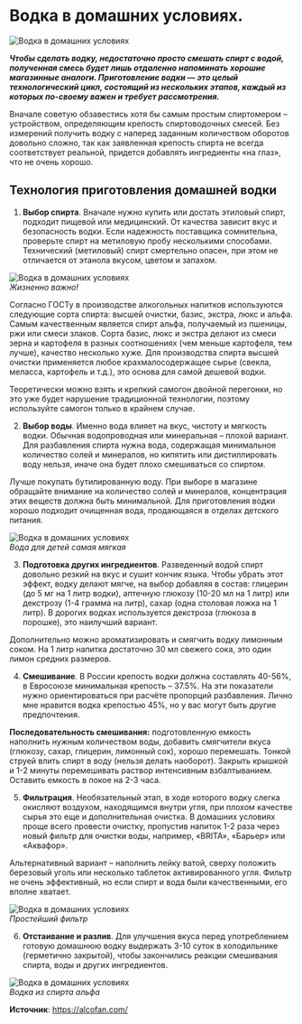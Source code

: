# Водка в домашних условиях.

![Водка в домашних условиях](/images/Kulinar/Alkogol/vodka_01.jpg 'Водка в домашних условиях')

_**Чтобы сделать водку, недостаточно просто смешать спирт с водой, полученная смесь будет лишь отдаленно напоминать хорошие магазинные аналоги. Приготовление водки — это целый технологический цикл, состоящий из нескольких этапов, каждый из которых по-своему важен и требует рассмотрения.**_

Вначале советую обзавестись хотя бы самым простым спиртомером – устройством, определяющим крепость спиртоводочных смесей. Без измерений получить водку с наперед заданным количеством оборотов довольно сложно, так как заявленная крепость спирта не всегда соответствует реальной, придется добавлять ингредиенты «на глаз», что не очень хорошо.

## Технология приготовления домашней водки

1. **Выбор спирта**. Вначале нужно купить или достать этиловый спирт, подходит пищевой или медицинский. От качества зависит вкус и безопасность водки. Если надежность поставщика сомнительна, проверьте спирт на метиловую пробу несколькими способами. Технический (метиловый) спирт смертельно опасен, при этом не отличается от этанола вкусом, цветом и запахом.

  ![Водка в домашних условиях](/images/Kulinar/Alkogol/vodka_02.jpg 'Водка в домашних условиях')  
  _Жизненно важно!_

  Согласно ГОСТу в производстве алкогольных напитков используются следующие сорта спирта: высшей очистки, базис, экстра, люкс и альфа. Самым качественным является спирт альфа, получаемый из пшеницы, ржи или смеси злаков. Сорта базис, люкс и экстра делают из смеси зерна и картофеля в разных соотношениях (чем меньше картофеля, тем лучше), качество несколько хуже. Для производства спирта высшей очистки применяется любое крахмалосодержащее сырье (свекла, меласса, картофель и т.д.), это основа для самой дешевой водки.

  Теоретически можно взять и крепкий самогон двойной перегонки, но это уже будет нарушение традиционной технологии, поэтому используйте самогон только в крайнем случае.

2. **Выбор воды**. Именно вода влияет на вкус, чистоту и мягкость водки. Обычная водопроводная или минеральная – плохой вариант. Для разбавления спирта нужна вода, содержащая минимальное количество солей и минералов, но кипятить или дистиллировать воду нельзя, иначе она будет плохо смешиваться со спиртом.

  Лучше покупать бутилированную воду. При выборе в магазине обращайте внимание на количество солей и минералов, концентрация этих веществ должна быть минимальной. Для приготовления водки хорошо подходит очищенная вода, продающаяся в отделах детского питания.

  ![Водка в домашних условиях](/images/Kulinar/Alkogol/vodka_03.jpg 'Водка в домашних условиях')  
  _Вода для детей самая мягкая_

3. **Подготовка других ингредиентов**. Разведенный водой спирт довольно резкий на вкус и сушит кончик языка. Чтобы убрать этот эффект, водку делают мягче, на выбор добавляя в состав: глицерин (до 5 мг на 1 литр водки), аптечную глюкозу (10-20 мл на 1 литр) или декстрозу (1-4 грамма на литр), сахар (одна столовая ложка на 1 литр). В дорогих водках используется декстроза (глюкоза в порошке), это наилучший вариант.

  Дополнительно можно ароматизировать и смягчить водку лимонным соком. На 1 литр напитка достаточно 30 мл свежего сока, это один лимон средних размеров.

4. **Смешивание**. В России крепость водки должна составлять 40-56%, в Евросоюзе минимальная крепость – 37.5%. На эти показатели нужно ориентироваться при расчёте пропорций разбавления. Лично мне нравится водка крепостью 45%, но у вас могут быть другие предпочтения.

  **Последовательность смешивания:** подготовленную емкость наполнить нужным количеством воды, добавить смягчители вкуса (глюкозу, сахар, глицерин, лимонный сок), хорошо перемешать. Тонкой струей влить спирт в воду (нельзя делать наоборот). Закрыть крышкой и 1-2 минуты перемешивать раствор интенсивным взбалтыванием. Оставить емкость в покое на 2-3 часа.

5. **Фильтрация**. Необязательный этап, в ходе которого водку слегка окисляют воздухом, находящимся внутри угля, при плохом качестве сырья это еще и дополнительная очистка. В домашних условиях проще всего провести очистку, пропустив напиток 1-2 раза через новый фильтр для очистки воды, например, «BRITA», «Барьер» или «Аквафор».

  Альтернативный вариант – наполнить лейку ватой, сверху положить березовый уголь или несколько таблеток активированного угля. Фильтр не очень эффективный, но если спирт и вода были качественными, его вполне хватает.

  ![Водка в домашних условиях](/images/Kulinar/Alkogol/vodka_04.jpg 'Водка в домашних условиях')  
  _Простейший фильтр_

6. **Отстаивание и разлив**. Для улучшения вкуса перед употреблением готовую домашнюю водку выдержать 3-10 суток в холодильнике (герметично закрытой), чтобы закончились реакции смешивания спирта, воды и других ингредиентов.

  ![Водка в домашних условиях](/images/Kulinar/Alkogol/vodka_05.jpg 'Водка в домашних условиях')  
  _Водка из спирта альфа_

**Источник**: https://alcofan.com/
